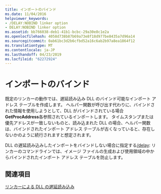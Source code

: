 ```yaml
---
title: インポートのバインド
ms.date: 11/04/2016
helpviewer_keywords:
- /DELAY:NOBIND linker option
- DELAY:NOBIND linker option
ms.assetid: bb766038-deb1-41b1-bcbc-29a30e8c1e2a
ms.openlocfilehash: 4058d738b87b69a73e8f18d977be8435a7d96a14
ms.sourcegitcommit: 0ab61bc3d2b6cfbd52a16c6ab2b97a8ea1864f12
ms.translationtype: MT
ms.contentlocale: ja-JP
ms.lasthandoff: 04/23/2019
ms.locfileid: "62272924"
---
```

# <a name="binding-imports"></a>インポートのバインド

既定のリンカーの動作では、遅延読み込み DLL のバインド可能なインポート アドレス テーブルを作成します。 ヘルパー関数が呼び出す代わりに、バインドされた情報を使用しようとして、DLL がバインドされている場合**GetProcAddress**各参照されているインポートします。 タイムスタンプまたは優先アドレスが一致しないものと、読み込まれた DLL の場合、ヘルパー関数は、バインドされたインポート アドレス テーブルが古くなっていると、存在しないかのように続行されますと想定されます。

DLL の遅延読み込みしたインポートをバインドしない場合に指定する[/delay](delay-delay-load-import-settings.md): リンカーのコマンドラインでは、イメージ ファイルの生成および使用領域の中からバインドされたインポート アドレス テーブルを防止します。

## <a name="see-also"></a>関連項目

[リンカーによる DLL の遅延読み込み](linker-support-for-delay-loaded-dlls.md)
